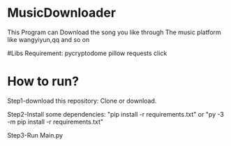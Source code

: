 # MusicDownloader
This Program can Download the song you like through The music platform like wangyiyun,qq and so on

#Libs Requirement:
pycryptodome
pillow
requests
click

# How to run?
Step1-download this repository:
Clone or download.

Step2-Install some dependencies:
"pip install -r requirements.txt" or
"py -3 -m pip install -r requirements.txt"

Step3-Run Main.py
